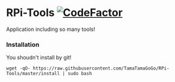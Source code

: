# RPi-Tools [![CodeFactor](https://www.codefactor.io/repository/github/tamatamagogo/rpi-tools/badge)](https://www.codefactor.io/repository/github/tamatamagogo/rpi-tools)
Application including so many tools!

### Installation
You shoudn't install by git!

    wget -qO- https://raw.githubusercontent.com/TamaTamaGoGo/RPi-Tools/master/install | sudo bash
